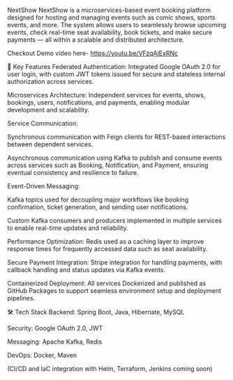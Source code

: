 NextShow
NextShow is a microservices-based event booking platform designed for hosting and managing events such as comic shows, sports events, and more. The system allows users to seamlessly browse upcoming events, check real-time seat availability, book tickets, and make secure payments — all within a scalable and distributed architecture.

Checkout Demo video here- https://youtu.be/VFzqAiExRNc


🔧 Key Features
Federated Authentication: Integrated Google OAuth 2.0 for user login, with custom JWT tokens issued for secure and stateless internal authorization across services.

Microservices Architecture: Independent services for events, shows, bookings, users, notifications, and payments, enabling modular development and scalability.

Service Communication:

Synchronous communication with Feign clients for REST-based interactions between dependent services.

Asynchronous communication using Kafka to publish and consume events across services such as Booking, Notification, and Payment, ensuring eventual consistency and resilience to failure.

Event-Driven Messaging:

Kafka topics used for decoupling major workflows like booking confirmation, ticket generation, and sending user notifications.

Custom Kafka consumers and producers implemented in multiple services to enable real-time updates and reliability.

Performance Optimization: Redis used as a caching layer to improve response times for frequently accessed data such as seat availability.

Secure Payment Integration: Stripe integration for handling payments, with callback handling and status updates via Kafka events.

Containerized Deployment: All services Dockerized and published as GitHub Packages to support seamless environment setup and deployment pipelines.

🛠️ Tech Stack
Backend: Spring Boot, Java, Hibernate, MySQL

Security: Google OAuth 2.0, JWT

Messaging: Apache Kafka, Redis

DevOps: Docker, Maven

(CI/CD and IaC integration with Helm, Terraform, Jenkins coming soon)
